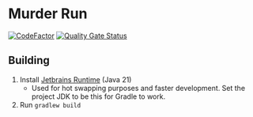 # Murder Run

[![CodeFactor](https://www.codefactor.io/repository/github/pulsebeat02/murderrun/badge)](https://www.codefactor.io/repository/github/pulsebeat02/murderrun)
[![Quality Gate Status](https://sonarcloud.io/api/project_badges/measure?project=PulseBeat02_MurderRun&metric=alert_status)](https://sonarcloud.io/summary/new_code?id=PulseBeat02_MurderRun)

## Building
1) Install [Jetbrains Runtime](https://github.com/JetBrains/JetBrainsRuntime) (Java 21)
   - Used for hot swapping purposes and faster development. Set the project JDK to be this for Gradle to work.
2) Run `gradlew build`